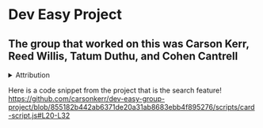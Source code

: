 # Dev Easy Project
## The group that worked on this was Carson Kerr, Reed Willis, Tatum Duthu, and Cohen Cantrell

<details> 
  <summary>Attribution</summary>
  <p>https://www.geeksforgeeks.org/search-bar-using-html-css-and-javascript/</p>
  <p>https://www.w3schools.com/js/js_arrays.asp</p>
  <p>https://www.w3schools.com/howto/howto_css_searchbar.asp</p>
</details>

Here is a code snippet from the project that is the search feature!
https://github.com/carsonkerr/dev-easy-group-project/blob/855182b442ab6371de20a31ab8683ebb4f895276/scripts/card-script.js#L20-L32
